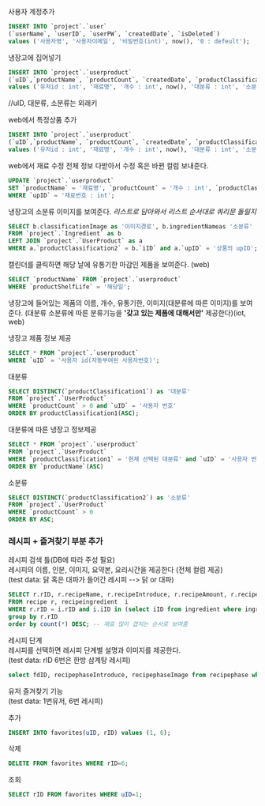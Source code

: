 사용자 계정추가

```sql
INSERT INTO `project`.`user`
(`userName`, `userID`, `userPW`, `createdDate`, `isDeleted`) 
values ('사용자명', '사용자이메일', '비밀번호(int)', now(), '0 : defeult');
```

냉장고에 집어넣기 

```sql
INSERT INTO `project`.`userproduct`
(`uID`,`productName`, `productCount`, `createdDate`, `productClassification1`, `productClassification2`, `productShelfLife`, `isDeleted`) 
values ('유저id : int', '재료명', '개수 : int', now(), '대분류 : int', '소분류 : int', now(),'0');
```

//uID, 대분류, 소분류는 외래키

web에서 특정상품 추가

```sql
INSERT INTO `project`.`userproduct`
(`uID`,`productName`, `productCount`, `createdDate`, `productClassification1`, `productClassification2`, `productShelfLife`, `isDeleted`) 
values ('유저id : int', '재료명', '개수 : int', now(), '대분류 : int', '소분류 : int', now(),'0');
```

web에서 재료 수정 전체 정보 다받아서 수정 혹은 바뀐 컬럼 보내준다.

```sql
UPDATE `project`.`userproduct`
SET `productName` = '재료명', `productCount` = '개수 : int', `productClassification1` = '대분류' , `productClassification2` = '소분류', `productShelfLife` = '유통기한 : date' 
WHERE `upID` = '재료번호 : int';
```

냉장고의 소분류 이미지를 보여준다. *리스트로 담아와서 리스트 순서대로 쿼리문 돌릴지*

```sql
SELECT b.classificationImage as '이미지경로', b.ingredientNameas '소분류'
FROM `project`.`Ingredient` as b
LEFT JOIN `project`.`UserProduct` as a
WHERE a.`productClassification2` = b.`iID` and a.`upID` = '상품의 upID';
```

캘린더를 클릭하면 해당 날에 유통기한 마감인 제품을 보여준다. (web)

```sql
SELECT `productName` FROM `project`.`userproduct`
WHERE `productShelfLife` = '해당일';
```

냉장고에 들어있는 제품의 이름, 개수, 유통기한, 이미지(대분류에 따른 이미지)를 보여준다. (대분류 소분류에 따른 분류기능을 **'갖고 있는 제품에 대해서만'** 제공한다)(iot, web)

냉장고 제품 정보 제공

```sql
SELECT * FROM `project`.`userproduct`
WHERE `uID` = '사용자 id(자동부여된 사용자번호)';
```

대분류

```sql
SELECT DISTINCT(`productClassification1`) as '대분류'
FROM `project`.`UserProduct`
WHERE `productCount` > 0 and `uID` = '사용자 번호'
ORDER BY productClassification1(ASC);
```

대분류에 따른 냉장고 정보제공

```sql
SELECT * FROM `project`.`userproduct`
FROM `project`.`UserProduct`
WHERE `productClassification1` = '현재 선택된 대분류' and `uID` = '사용자 번호'
ORDER BY `productName`(ASC)
```

소분류

```sql
SELECT DISTINCT(`productClassification2`) as '소분류'
FROM `project`.`UserProduct`
WHERE `productCount` > 0
ORDER BY ASC;
```

### 레시피 + 즐겨찾기 부분 추가

레시피 검색 틀(DB에 따라 주성 필요)<br>
레시피의 이름, 인분, 이미지, 요약본, 요리시간을 제공한다 (전체 컬럼 제공)<br>
(test data: 닭 혹은 대파가 들어간 레시피 --> 닭 or 대파)
```sql
SELECT r.rID, r.recipeName, r.recipeIntroduce, r.recipeAmount, r.recipeImage, r.recipeTime, iID, count(*)
FROM recipe r, recipeingredient  i
WHERE r.rID = i.rID and i.iID in (select iID from ingredient where ingredientName in ('닭', '대파'))
group by r.rID
order by count(*) DESC; -- 재료 많이 겹치는 순서로 보여줌
```

레시피 단계<br>
레시피를 선택하면 레시피 단계별 설명과 이미지를 제공한다.<br>
(test data: rID 6번은 한방 삼계탕 레시피)
```sql
select fdID, recipephaseIntroduce, recipephaseImage from recipephase where rID=6;
```

유저 즐겨찾기 기능<br>
(test data: 1번유저, 6번 레시피)

추가
```sql
INSERT INTO favorites(uID, rID) values (1, 6);
```

삭제
```sql
DELETE FROM favorites WHERE rID=6;
```

조회
```sql
SELECT rID FROM favorites WHERE uID=1;
```

